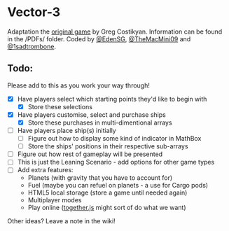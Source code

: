 Vector-3
========

Adaptation the [original game](https://web.archive.org/web/20131115042508/http://playthisthing.com/vector-3) by Greg Costikyan. Information can be found in the /PDFs/ folder.
Coded by [@EdenSG](https://github.com/EdenSG), [@TheMacMini09](https://github.com/TheMacMini09) and [@1sadtrombone](https://github.com/1sadtrombone).


Todo:
-----
Please add to this as you work your way through!

- [x] Have players select which starting points they'd like to begin with
  - [x] Store these selections
- [x] Have players customise, select and purchase ships
  - [x] Store these purchases in multi-dimentional arrays
- [ ] Have players place ship(s) initially
  - [ ] Figure out how to display some kind of indicator in MathBox
  - [ ] Store the ships' positions in their respective sub-arrays
- [ ] Figure out how rest of gameplay will be presented
- [ ] This is just the Leaning Scenario - add options for other game types
- [ ] Add extra features: 
  - Planets (with gravity that you have to account for)
  - Fuel (maybe you can refuel on planets - a use for Cargo pods)
  - HTML5 local storage (store a game until needed again)
  - Multiplayer modes
  - Play online ([together.js](https://togetherjs.com/) might sort of do what we want)
  
Other ideas? Leave a note in the wiki!

